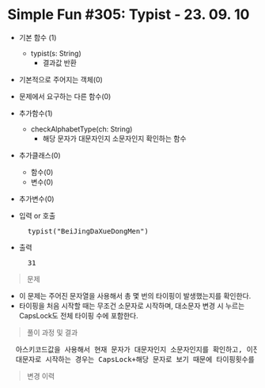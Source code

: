 # Simple Fun #305: Typist - 23. 09. 10

- 기본 함수 (1)
  - typist(s: String)
    - 결과값 반환
- 기본적으로 주어지는 객체(0)
- 문제에서 요구하는 다른 함수(0)
- 추가함수(1)
  - checkAlphabetType(ch: String)
    - 해당 문자가 대문자인지 소문자인지 확인하는 함수
- 추가클래스(0)
  - 함수(0)
  - 변수(0)
- 추가변수(0)

- 입력 or 호출
  <pre>
    typist("BeiJingDaXueDongMen")
  </pre>
 
- 출력
  <pre>
    31
  </pre>

> 문제
  - 이 문제는 주어진 문자열을 사용해서 총 몇 번의 타이핑이 발생했는지를 확인한다.
  - 타이핑을 처음 시작할 때는 무조건 소문자로 시작하며, 대소문자 변경 시 누르는 CapsLock도 전체 타이핑 수에 포함한다.

> 풀이 과정 및 결과
<pre>
  아스키코드값을 사용해서 현재 문자가 대문자인지 소문자인지를 확인하고, 이전 문자와 동일한 타입(대소문자)인지를 비교해서 타이핑 횟수를 더한다.
  대문자로 시작하는 경우는 CapsLock+해당 문자로 보기 때문에 타이핑횟수를 1 증가시키고 시작한다.
</pre>

>변경 이력
<pre>
</pre>